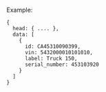 Example:

    {
      head: { .... },
      data: [
        {
          id: CA45310090399,
          vin: 5432000010101010,
          label: Truck 150,
          serial_number: 453103920
        }
      ]
    }
